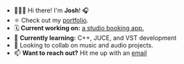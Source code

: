 <ul>
    <li> 👨🏼‍🎤 Hi there! I'm <b>Josh</b>! 🎧</li>
    <li> ⚛️ Check out my <a href="https://augnos.dev">portfolio</a>.</li>
    <li> 🗓 <b>Current working on:</b> <a href='https://silversun.augnos.com'>a studio booking app.</a></li>
    <li> 🧠 <b>Currently learning:</b> C++, JUCE, and VST development</li>
    <li> 🎤 Looking to collab on music and audio projects.</li>
    <li> 📫 <b>Want to reach out?</b> Hit me up with an <a href="mailto:josh@augnos.com">email</a></li>
</ul>
